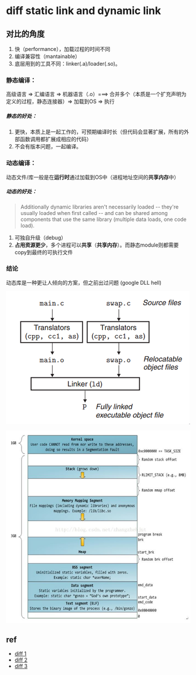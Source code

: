 # diff static link and dynamic link

## 对比的角度

1. 快（performance），加载过程的时间不同
2. 编译兼容性（mantainable）
4. 底层用到的工具不同：linker(.a)/loader(.so)。

### 静态编译：
高级语言 => 汇编语言 => 机器语言（.o）===> 合并多个（本质是一个扩充声明为定义的过程，静态连接器）=> 加载到OS => 执行


##### 静态的好处：

1. 更快，本质上是一起工作的，可预期编译时长（但代码会显著扩展，所有的外部函数调用都扩展成相应的代码）
2. 不会有版本问题，一起编译。


### 动态编译：
动态文件/库一般是在**运行时**通过加载到OS中（进程地址空间的**共享内存**中）

##### 动态的好处：

> Additionally dynamic libraries aren't necessarily loaded -- they're usually loaded when first called -- and can be shared among components that use the same library (multiple data loads, one code load).


1. 可独自升级（debug）
2. **占用资源更少**，多个进程可以**共享**（**共享内存**）。而静态module则都需要copy到最终的可执行文件


### 结论
动态库是一种更让人倾向的方案，但之前出过问题 (google DLL hell)


![静态过程](./src_pic/static_link.png)

![进程地址空间](./src_pic/%E5%86%85%E5%AD%98%E5%9C%B0%E5%9D%80%E7%A9%BA%E9%97%B4.jpeg)


## ref

- [diff 1](https://stackoverflow.com/questions/47116485/differences-between-static-libraries-and-dynamic-libraries-ignoring-how-they-are)
- [diff 2](https://www.quora.com/What-is-the-difference-between-static-and-dynamic-linking)
- [diff 3](https://stackoverflow.com/questions/61553723/whats-the-difference-between-statically-linked-and-not-a-dynamic-executable)